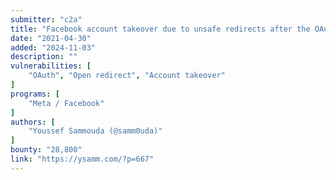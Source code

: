 ```yaml
---
submitter: "c2a"
title: "Facebook account takeover due to unsafe redirects after the OAuth flow"
date: "2021-04-30"
added: "2024-11-03"
description: ""
vulnerabilities: [
    "OAuth", "Open redirect", "Account takeover"
]
programs: [
    "Meta / Facebook"
]
authors: [
    "Youssef Sammouda (@samm0uda)"
]
bounty: "28,800"
link: "https://ysamm.com/?p=667"
---
```




